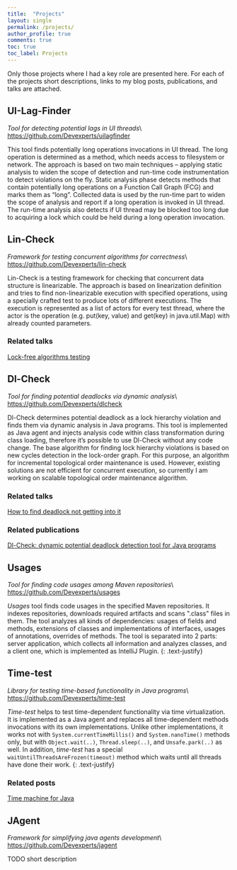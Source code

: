 ```yaml
---
title:  "Projects"
layout: single
permalink: /projects/
author_profile: true
comments: true
toc: true
toc_label: Projects
---
```


Only those projects where I had a key role are presented here. For each of the projects short descriptions, links to my blog posts, publications, and talks are attached.

## UI-Lag-Finder
*Tool for detecting potential lags in UI threads*\\
<https://github.com/Devexperts/uilagfinder>

This tool finds potentially long operations invocations in UI thread. The long operation is determined as a method, which needs access to filesystem or network.  The approach is based on two main techniques – applying static analysis to widen the scope of detection and run-time code instrumentation to detect violations on the fly. Static analysis phase detects methods that contain potentially long operations on a Function Call Graph (FCG) and marks them as “long”. Collected data is used by the run-time part to widen the scope of analysis and report if a long operation is invoked in UI thread. The run-time analysis also detects if UI thread may be blocked too long due to acquiring a lock which could be held during a long operation invocation.


## Lin-Check <a id="lin-check"/>
*Framework for testing concurrent algorithms for correctness*\\
<https://github.com/Devexperts/lin-check>

Lin-Check is a testing framework for checking that concurrent data structure is linearizable. The approach is based on linearization definition and tries to find non-linearizable execution with specified operations, using a specially crafted test to produce lots of different executions. The execution is represented as a list of actors for every test thread, where the actor is the operation (e.g. put(key, value) and get(key) in java.util.Map) with already counted parameters.

### Related talks
[Lock-free algorithms testing](/talks/#lock_free_algorithms_testing)

## Dl-Check
*Tool for finding potential deadlocks via dynamic analysis*\\
<https://github.com/Devexperts/dlcheck>

Dl-Check determines potential deadlock as a lock hierarchy violation and finds them via dynamic analysis in Java programs. This tool is implemented as Java agent and injects analysis code within class transformation during class loading, therefore it’s possible to use Dl-Check without any code change. The base algorithm for finding lock hierarchy violations is based on new cycles detection in the lock-order graph. For this purpose, an algorithm for incremental topological order maintenance is used. However, existing solutions are not efficient for concurrent execution, so currently I am working on scalable topological order maintenance algorithm.

### Related talks
[How to find deadlock not getting into it](/talks/#dl_check)

### Related publications
[Dl-Check: dynamic potential deadlock detection tool for Java programs](/publications/#dl_check_17)

## Usages
*Tool for finding code usages among Maven repositories*\\
<https://github.com/Devexperts/usages>

*Usages* tool finds code usages in the specified Maven repositories. It indexes repositories, downloads required artifacts and scans ".class" files in them. The tool analyzes all kinds of dependencies: usages of fields and methods, extensions of classes and implementations of interfaces, usages of annotations, overrides of methods. The tool is separated into 2 parts: server application, which collects all information and analyzes classes, and a client one, which is implemented as IntelliJ Plugin. 
{: .text-justify}

## Time-test
*Library for testing time-based functionality in Java programs*\\
<https://github.com/Devexperts/time-test>

*Time-test* helps to test time-dependent functionality via time virtualization. It is implemented as a Java agent and replaces all time-dependent methods invocations with its own implementations. Unlike other implementations, it works not with `System.currentTimeMillis()` and `System.nanoTime()` methods only, but with `Object.wait(..)`, `Thread.sleep(..)`, and `Unsafe.park(..)` as well. In addition, *time-test* has a special `waitUntilThreadsAreFrozen(timeout)` method which waits until all threads have done their work. 
{: .text-justify}

### Related posts
[Time machine for Java](http://nkoval.info/blog/time-machine-for-java)

## JAgent
*Framework for simplifying java agents development*\\
<https://github.com/Devexperts/jagent>

TODO short description